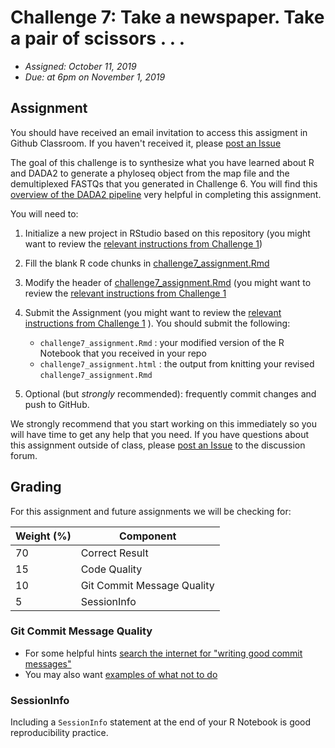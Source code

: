 # Challenge 7: Take a newspaper. Take a pair of scissors . . . 

- *Assigned: October 11, 2019*
- *Due: at 6pm on November 1, 2019*

## Assignment
You should have received an email invitation to access this assigment in Github Classroom.  If you haven't received it, please [post an Issue](https://github.com/IBIEM/community/issues)

The goal of this challenge is to synthesize what you have learned about R and DADA2 to generate a phyloseq object from the map file and the demultiplexed FASTQs that you generated in Challenge 6.  You will find this [overview of the DADA2 pipeline](https://gitlab.oit.duke.edu/IBIEM/IBIEM_2018_2019/blob/master/content/lessons/dada2_pipeline_toc.md) very helpful in completing this assignment.

You will need to:

1. Initialize a new project in RStudio based on this repository (you might want to review the [relevant instructions from Challenge 1](https://github.com/IBIEM/challenge_1/blob/master/README.Rmd#initialize-a-new-project))

2. Fill the blank R code chunks in [challenge7_assignment.Rmd](challenge7_assignment.Rmd)

3. Modify the header of [challenge7_assignment.Rmd](challenge7_assignment.Rmd) (you might want to review the [relevant instructions from Challenge 1](https://github.com/IBIEM/challenge_1/blob/master/README.Rmd#modify-the-header)

4. Submit the Assignment (you might want to review the [relevant instructions from Challenge 1](https://github.com/IBIEM/challenge_1/blob/master/README.Rmd#submitting-the-assignment) ).  You should submit the following:
    - `challenge7_assignment.Rmd` : your modified version of the R Notebook that you received in your repo
    - `challenge7_assignment.html` : the output from knitting your revised `challenge7_assignment.Rmd`

5. Optional (but *strongly* recommended): frequently commit changes and push to GitHub.

We strongly recommend that you start working on this immediately so you will have time to get any help that you need.  If you have questions about this assignment outside of class, please [post an Issue](https://github.com/IBIEM/community/issues) to the discussion forum.


## Grading
For this assignment and future assignments we will be checking for:

| Weight (%) | Component                  |
|------------|----------------------------|
|         70 | Correct Result             |
|         15 | Code Quality               |
|         10 | Git Commit Message Quality |
|          5 | SessionInfo                |


### Git Commit Message Quality
  - For some helpful hints [search the internet for "writing good commit messages"](https://duckduckgo.com/?q=writing+good+commit+messages)
  - You may also want [examples of what not to do](https://xkcd.com/1296/)

### SessionInfo
Including a `SessionInfo` statement at the end of your R Notebook is good reproducibility practice.

